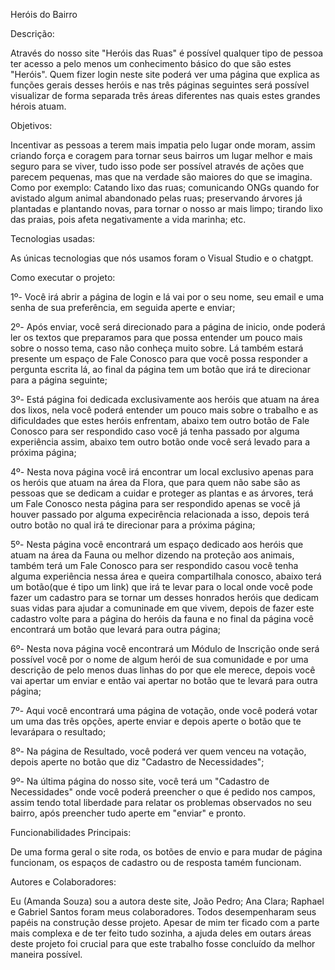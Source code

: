 Heróis do Bairro

Descrição:

Através do nosso site "Heróis das Ruas" é possível qualquer tipo de pessoa ter acesso a pelo menos um conhecimento básico do que são estes "Heróis".
Quem fizer login neste site poderá ver uma página que explica as funções gerais desses heróis e nas três páginas seguintes será possível visualizar
de forma separada três áreas diferentes nas quais estes grandes hérois atuam.

Objetivos:

Incentivar as pessoas a terem mais impatia pelo lugar onde moram, assim criando força e coragem para tornar seus bairros um lugar melhor e mais seguro
para se viver, tudo isso pode ser possível através de ações que parecem pequenas, mas que na verdade são maiores do que se imagina. Como por exemplo:
Catando lixo das ruas; comunicando ONGs quando for avistado algum animal abandonado pelas ruas; preservando árvores já plantadas e plantando novas, 
para tornar o nosso ar mais limpo; tirando lixo das praias, pois afeta negativamente a vida marinha; etc.

Tecnologias usadas:

As únicas tecnologias que nós usamos foram o Visual Studio e o chatgpt.

Como executar o projeto:

1º- Você irá abrir a página de login e lá vai por o seu nome, seu email e uma senha de sua preferência, em seguida aperte e enviar;

2º- Após enviar, você será direcionado para a página de inicio, onde poderá ler os textos que preparamos para que possa entender um pouco mais sobre o 
nosso tema, caso não conheça muito sobre. Lá também estará presente um espaço de Fale Conosco para que você possa responder a pergunta escrita lá, ao 
final da página tem um botão que irá te direcionar para a página seguinte;

3º- Está página foi dedicada exclusivamente aos heróis que atuam na área dos lixos, nela você poderá entender um pouco mais sobre o trabalho e as 
dificuldades que estes heróis enfrentam, abaixo tem outro botão de Fale Conosco para ser respondido caso você já tenha passado por alguma experiência 
assim, abaixo tem outro botão onde você será levado para a próxima página;

4º- Nesta nova página você irá encontrar um local exclusivo apenas para os heróis que atuam na área da Flora, que para quem não sabe são as pessoas que se 
dedicam a cuidar e proteger as plantas e as árvores, terá um Fale Conosco nesta página para ser respondido apenas se você já houver passado por alguma 
expecirência relacionada a isso, depois terá outro botão no qual irá te direcionar para a próxima página;

5º- Nesta página você encontrará um espaço dedicado aos heróis que atuam na área da Fauna ou melhor dizendo na proteção aos animais, também terá um Fale 
Conosco para ser respondido casou você tenha alguma experiência nessa área e queira compartilhala conosco, abaixo terá um botão(que é tipo um link) que irá
te levar para o local onde você pode fazer um cadastro para se tornar um desses honrados heróis que dedicam suas vidas para ajudar a comuninade em que vivem,
depois de fazer este cadastro volte para a página do heróis da fauna e no final da página você encontrará um botão que levará para outra página;

6º- Nesta nova página você encontrará um Módulo de Inscrição onde será possível você por o nome de algum herói de sua comunidade e por uma descrição de pelo 
menos duas linhas do por que ele merece, depois você vai apertar um enviar e então vai apertar no botão que te levará para outra página;

7º- Aqui você encontrará uma página de votação, onde você poderá votar um uma das três opções, aperte enviar e depois aperte o botão que te levarápara o resultado;

8º- Na página de Resultado, você poderá ver quem venceu na votação, depois aperte no botão que diz "Cadastro de Necessidades";

9º- Na última página do nosso site, você terá um "Cadastro de Necessidades" onde você poderá preencher o que é pedido nos campos, assim tendo total liberdade para
relatar os problemas observados no seu bairro, após preencher tudo aperte em "enviar" e pronto.

Funcionabilidades Principais:

De uma forma geral o site roda, os botões de envio e para mudar de página funcionam, os espaços de cadastro ou de resposta tamém funcionam.

Autores e Colaboradores:

Eu (Amanda Souza) sou a autora deste site, João Pedro; Ana Clara; Raphael e Gabriel Santos foram meus colaboradores. Todos desempenharam seus papéis na construção desse 
projeto. Apesar de mim ter ficado com a parte mais complexa e de ter feito tudo sozinha, a ajuda deles em outars áreas deste projeto foi crucial para que este trabalho
fosse concluído da melhor maneira possível.

